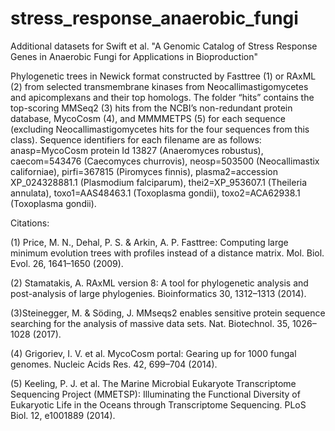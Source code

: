 # stress_response_anaerobic_fungi
Additional datasets for Swift et al. "A Genomic Catalog of Stress Response Genes in Anaerobic Fungi for Applications in Bioproduction"

Phylogenetic trees in Newick format constructed by Fasttree (1) or RAxML (2) from selected transmembrane kinases from Neocallimastigomycetes and apicomplexans and their top homologs.  The folder “hits” contains the top-scoring MMSeq2 (3) hits from the NCBI’s non-redundant protein database, MycoCosm (4), and MMMMETPS (5) for each sequence (excluding Neocallimastigomycetes hits for the four sequences from this class). Sequence identifiers for each filename are as follows: anasp=MycoCosm protein Id 13827 (Anaeromyces robustus), caecom=543476 (Caecomyces churrovis), neosp=503500 (Neocallimastix californiae), pirfi=367815 (Piromyces finnis), plasma2=accession XP_024328881.1 (Plasmodium falciparum), thei2=XP_953607.1 (Theileria annulata), toxo1=AAS48463.1 (Toxoplasma gondii), toxo2=ACA62938.1 (Toxoplasma gondii).

Citations:

(1) Price, M. N., Dehal, P. S. & Arkin, A. P. Fasttree: Computing large minimum evolution trees with profiles instead of a distance matrix. Mol. Biol. Evol. 26, 1641–1650 (2009).

(2) Stamatakis, A. RAxML version 8: A tool for phylogenetic analysis and post-analysis of large phylogenies. Bioinformatics 30, 1312–1313 (2014).

(3)Steinegger, M. & Söding, J. MMseqs2 enables sensitive protein sequence searching for the analysis of massive data sets. Nat. Biotechnol. 35, 1026–1028 (2017).

(4) Grigoriev, I. V. et al. MycoCosm portal: Gearing up for 1000 fungal genomes. Nucleic Acids Res. 42, 699–704 (2014).

(5) Keeling, P. J. et al. The Marine Microbial Eukaryote Transcriptome Sequencing Project (MMETSP): Illuminating the Functional Diversity of Eukaryotic Life in the Oceans through Transcriptome Sequencing. PLoS Biol. 12, e1001889 (2014).
